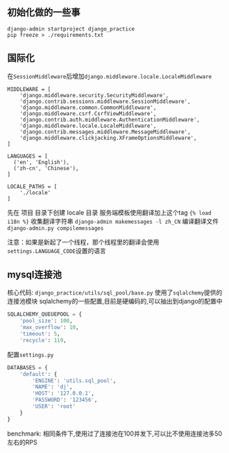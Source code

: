 
## 初始化做的一些事
```
django-admin startproject django_practice
pip freeze > ./requirements.txt
```

## 国际化

在`SessionMiddleware`后增加`django.middleware.locale.LocaleMiddleware`
```
MIDDLEWARE = [
    'django.middleware.security.SecurityMiddleware',
    'django.contrib.sessions.middleware.SessionMiddleware',
    'django.middleware.common.CommonMiddleware',
    'django.middleware.csrf.CsrfViewMiddleware',
    'django.contrib.auth.middleware.AuthenticationMiddleware',
    'django.middleware.locale.LocaleMiddleware',
    'django.contrib.messages.middleware.MessageMiddleware',
    'django.middleware.clickjacking.XFrameOptionsMiddleware',
]

LANGUAGES = [
  ('en', 'English'),
  ('zh-cn', 'Chinese'),
]

LOCALE_PATHS = [
    './locale'
]

```

先在 项目 目录下创建 locale 目录
服务端模板使用翻译加上这个tag `{% load i18n %}`
收集翻译字符串 `django-admin makemessages -l zh_CN`
编译翻译文件   `django-admin.py compilemessages`

注意：如果是新起了一个线程，那个线程里的翻译会使用`settings.LANGUAGE_CODE`设置的语言

## mysql连接池

核心代码: `django_practice/utils/sql_pool/base.py`
使用了`sqlalchemy`提供的连接池模块
sqlalchemy的一些配置,目前是硬编码的,可以抽出到django的配置中
```python
SQLALCHEMY_QUEUEPOOL = {
    'pool_size': 100,
    'max_overflow': 10,
    'timeout': 5,
    'recycle': 119,
```

配置`settings.py`
```python
DATABASES = {
    'default': {
        'ENGINE': 'utils.sql_pool',
        'NAME': 'dj',
        'HOST': '127.0.0.1',
        'PASSWORD': '123456',
        'USER': 'root'
    }
}
```

benchmark: 相同条件下,使用过了连接池在100并发下,可以比不使用连接池多50左右的RPS
